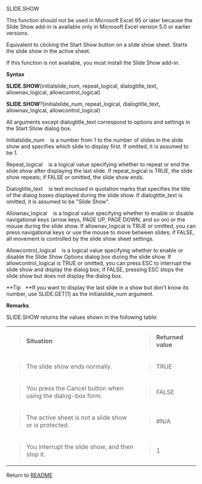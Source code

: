 SLIDE.SHOW

This function should not be used in Microsoft Excel 95 or later because
the Slide Show add-in is available only in Microsoft Excel version 5.0
or earlier versions.

Equivalent to clicking the Start Show button on a slide show sheet.
Starts the slide show in the active sheet.

If this function is not available, you must install the Slide Show
add-in.

**Syntax**

**SLIDE.SHOW**(initialslide\_num, repeat\_logical, dialogtitle\_text,
allownav\_logical, allowcontrol\_logical)

**SLIDE.SHOW**?(initialslide\_num, repeat\_logical, dialogtitle\_text,
allownav\_logical, allowcontrol\_logical)

All arguments except dialogtitle\_text correspond to options and
settings in the Start Show dialog box.

Initialslide\_num&nbsp;&nbsp;&nbsp;&nbsp;is a number from 1 to the
number of slides in the slide show and specifies which slide to display
first. If omitted, it is assumed to be 1.

Repeat\_logical&nbsp;&nbsp;&nbsp;&nbsp;is a logical value specifying
whether to repeat or end the slide show after displaying the last slide.
If repeat\_logical is TRUE, the slide show repeats; if FALSE or omitted,
the slide show ends.

Dialogtitle\_text&nbsp;&nbsp;&nbsp;&nbsp;is text enclosed in quotation
marks that specifies the title of the dialog boxes displayed during the
slide show. If dialogtitle\_text is omitted, it is assumed to be "Slide
Show".

Allownav\_logical&nbsp;&nbsp;&nbsp;&nbsp;is a logical value specifying
whether to enable or disable navigational keys (arrow keys, PAGE UP,
PAGE DOWN, and so on) or the mouse during the slide show. If
allownav\_logical is TRUE or omitted, you can press navigational keys or
use the mouse to move between slides; if FALSE, all movement is
controlled by the slide show sheet settings.

Allowcontrol\_logical&nbsp;&nbsp;&nbsp;&nbsp;is a logical value
specifying whether to enable or disable the Slide Show Options dialog
box during the slide show. If allowcontrol\_logical is TRUE or omitted,
you can press ESC to interrupt the slide show and display the dialog
box; if FALSE, pressing ESC stops the slide show but does not display
the dialog box.

**Tip&nbsp;&nbsp;&nbsp;**If you want to display the last slide in a show
but don't know its number, use SLIDE.GET(1) as the initialslide\_num
argument.

**Remarks**

SLIDE.SHOW returns the values shown in the following table:

<table>
<tbody>
<tr class="odd">
<td><blockquote>
<p><strong>Situation</strong></p>
</blockquote></td>
<td><blockquote>
<p><strong>Returned value</strong></p>
</blockquote></td>
</tr>
<tr class="even">
<td><blockquote>
<p>The slide show ends normally.</p>
</blockquote></td>
<td><blockquote>
<p>TRUE</p>
</blockquote></td>
</tr>
<tr class="odd">
<td><blockquote>
<p>You press the Cancel button when using the dialog-box form.</p>
</blockquote></td>
<td><blockquote>
<p>FALSE</p>
</blockquote></td>
</tr>
<tr class="even">
<td><blockquote>
<p>The active sheet is not a slide show or is protected.</p>
</blockquote></td>
<td><blockquote>
<p>#N/A</p>
</blockquote></td>
</tr>
<tr class="odd">
<td><blockquote>
<p>You interrupt the slide show, and then stop it.</p>
</blockquote></td>
<td><blockquote>
<p>1</p>
</blockquote></td>
</tr>
</tbody>
</table>



Return to [README](README.md)

